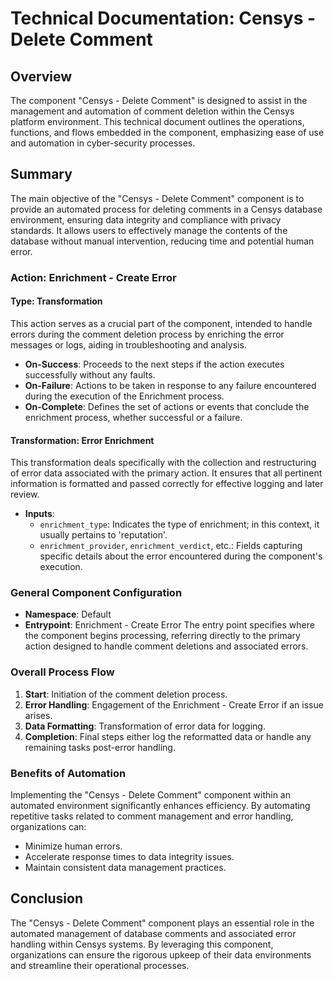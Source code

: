 # Technical Documentation: Censys - Delete Comment

## Overview
The component "Censys - Delete Comment" is designed to assist in the management and automation of comment deletion within the Censys platform environment. This technical document outlines the operations, functions, and flows embedded in the component, emphasizing ease of use and automation in cyber-security processes.

## Summary
The main objective of the "Censys - Delete Comment" component is to provide an automated process for deleting comments in a Censys database environment, ensuring data integrity and compliance with privacy standards. It allows users to effectively manage the contents of the database without manual intervention, reducing time and potential human error.

### Action: Enrichment - Create Error
#### Type: Transformation
This action serves as a crucial part of the component, intended to handle errors during the comment deletion process by enriching the error messages or logs, aiding in troubleshooting and analysis.
- **On-Success**: Proceeds to the next steps if the action executes successfully without any faults.
- **On-Failure**: Actions to be taken in response to any failure encountered during the execution of the Enrichment process.
- **On-Complete**: Defines the set of actions or events that conclude the enrichment process, whether successful or a failure.

#### Transformation: Error Enrichment
This transformation deals specifically with the collection and restructuring of error data associated with the primary action. It ensures that all pertinent information is formatted and passed correctly for effective logging and later review.
- **Inputs**:
  - `enrichment_type`: Indicates the type of enrichment; in this context, it usually pertains to 'reputation'.
  - `enrichment_provider`, `enrichment_verdict`, etc.: Fields capturing specific details about the error encountered during the component's execution.

### General Component Configuration
- **Namespace**: Default
- **Entrypoint**: Enrichment - Create Error
The entry point specifies where the component begins processing, referring directly to the primary action designed to handle comment deletions and associated errors.

### Overall Process Flow
1. **Start**: Initiation of the comment deletion process.
2. **Error Handling**: Engagement of the Enrichment - Create Error if an issue arises.
3. **Data Formatting**: Transformation of error data for logging.
4. **Completion**: Final steps either log the reformatted data or handle any remaining tasks post-error handling.

### Benefits of Automation
Implementing the "Censys - Delete Comment" component within an automated environment significantly enhances efficiency. By automating repetitive tasks related to comment management and error handling, organizations can:
- Minimize human errors.
- Accelerate response times to data integrity issues.
- Maintain consistent data management practices.

## Conclusion
The "Censys - Delete Comment" component plays an essential role in the automated management of database comments and associated error handling within Censys systems. By leveraging this component, organizations can ensure the rigorous upkeep of their data environments and streamline their operational processes.
